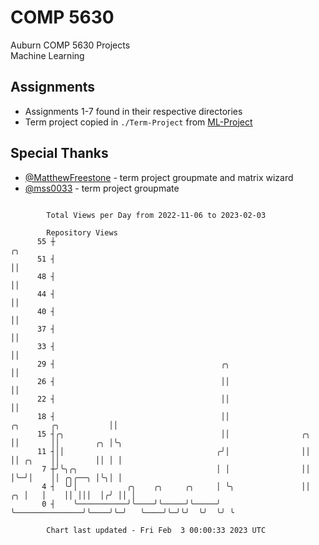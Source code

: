 # COMP 5630
Auburn COMP 5630 Projects  
Machine Learning

## Assignments
- Assignments 1-7 found in their respective directories
- Term project copied in `./Term-Project` from [ML-Project](https://github.com/wumphlett/ML-Project)

## Special Thanks
- [@MatthewFreestone](https://github.com/MatthewFreestone) - term project groupmate and matrix wizard
- [@mss0033](https://github.com/mss0033) - term project groupmate

```

        Total Views per Day from 2022-11-06 to 2023-02-03

        Repository Views
      55 ┼                                                                                      ╭╮
      51 ┤                                                                                      ││
      48 ┤                                                                                      ││
      44 ┤                                                                                      ││
      40 ┤                                                                                      ││
      37 ┤                                                                                      ││
      33 ┤                                                                                      ││
      29 ┤                                     ╭╮                                               ││
      26 ┤                                     ││                                               ││
      22 ┤                                     ││                                               ││
      18 ┤                                     ││                         ╭╮       ╭╮           ││
      15 ┤╭╮                                   ││                ╭╮       ││       ││        ╭╮ │╰╮
      11 ┤││                                  ╭╯│                ││       ││ ╭╮    ││        ││ │ │
       7 ┼╯╰╮╭╮                               │ │                ││       │╰─╯│    ││ ╭╮╭──╮ │╰╮│ │
       4 ┤  ╰╯│           ╭╮    ╭╮     ╭╮     │ ╰╮               ││    ╭╮ │   │    ││ │││  │╭╯ ││ │
       0 ┤    ╰───────────╯╰────╯╰─────╯╰─────╯  ╰───────────────╯╰────╯╰─╯   ╰────╯╰─╯╰╯  ╰╯  ╰╯ ╰

        Chart last updated - Fri Feb  3 00:00:33 2023 UTC
        
```
